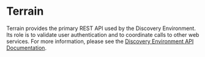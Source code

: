 # Terrain

Terrain provides the primary REST API used by the Discovery Environment. Its role is to validate user authentication and
to coordinate calls to other web services. For more information, please see the
[Discovery Environment API Documentation](http://iplantcollaborativeopensource.github.io/DE/services/api/).
